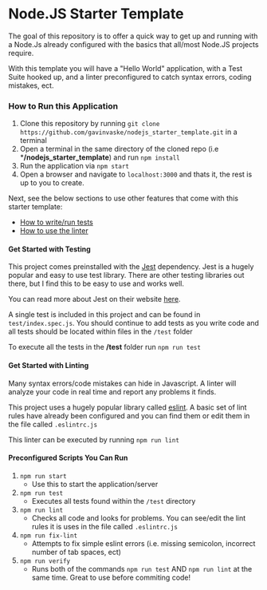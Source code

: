 # Node.JS Starter Template

The goal of this repository is to offer a quick way to get up and running with a Node.Js already configured with the basics that all/most Node.JS projects require.

With this template you will have a "Hello World" application, with a Test Suite hooked up, and a linter preconfigured to catch syntax errors, coding mistakes, ect.

### How to Run this Application

  1. Clone this repository by running `git clone https://github.com/gavinvaske/nodejs_starter_template.git` in a terminal
  2. Open a terminal in the same directory of the cloned repo (i.e ***/nodejs_starter_template**) and run `npm install`
  3. Run the application via `npm start`
  4. Open a browser and navigate to `localhost:3000` and thats it, the rest is up to you to create.

Next, see the below sections to use other features that come with this starter template:
  * [How to write/run tests](#get-started-with-testing)
  * [How to use the linter](#get-started-with-linting)


#### Get Started with Testing
This project comes preinstalled with the [Jest](https://github.com/facebook/jest) dependency. Jest is a hugely popular and easy to use test library. There are other testing libraries out there, but I find this to be easy to use and works well. 

You can read more about Jest on their website [here](https://jestjs.io/).

A single test is included in this project and can be found in `test/index.spec.js`. You should continue to add tests as you write code and all tests should be located within files in the `/test` folder

To execute all the tests in the **/test** folder run `npm run test`

#### Get Started with Linting
Many syntax errors/code mistakes can hide in Javascript. A linter will analyze your code in real time and report any problems it finds.

This project uses a hugely popular library called [eslint](https://github.com/eslint/eslint). A basic set of lint rules have already been configured and you can find them or edit them in the file called `.eslintrc.js`

This linter can be executed by running `npm run lint`

#### Preconfigured Scripts You Can Run

  1. `npm run start`
      * Use this to start the application/server
  3. `npm run test`
      * Executes all tests found within the `/test` directory
  5. `npm run lint`
      * Checks all code and looks for problems. You can see/edit the lint rules it is uses in the file called `.eslintrc.js`
  7. `npm run fix-lint`
      * Attempts to fix simple eslint errors (i.e. missing semicolon, incorrect number of tab spaces, ect)
  9. `npm run verify`
      * Runs both of the commands `npm run test` AND `npm run lint` at the same time. Great to use before commiting code!

